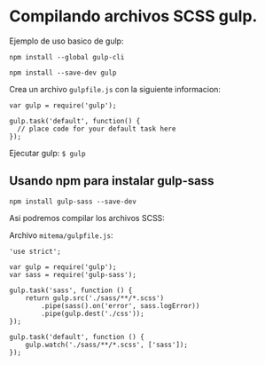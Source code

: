 # Compilando archivos SCSS gulp.

Ejemplo de uso basico de gulp:

`npm install --global gulp-cli`

`npm install --save-dev gulp`

Crea un archivo `gulpfile.js` con la siguiente informacion:

```
var gulp = require('gulp');

gulp.task('default', function() {
  // place code for your default task here
});
```

Ejecutar gulp:
`$ gulp`

## Usando npm para instalar gulp-sass

`npm install gulp-sass --save-dev`

Asi podremos compilar los archivos SCSS:

Archivo `mitema/gulpfile.js`:

```
'use strict';

var gulp = require('gulp');
var sass = require('gulp-sass');

gulp.task('sass', function () {
    return gulp.src('./sass/**/*.scss')
        .pipe(sass().on('error', sass.logError))
        .pipe(gulp.dest('./css'));
});

gulp.task('default', function () {
    gulp.watch('./sass/**/*.scss', ['sass']);
});
```
